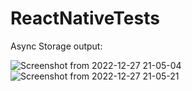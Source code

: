 # ReactNativeTests

Async Storage output:


![Screenshot from 2022-12-27 21-05-04](https://user-images.githubusercontent.com/60085936/209712464-30cd404c-cfb6-49a9-bbca-dd6fdf46f144.png)
![Screenshot from 2022-12-27 21-05-21](https://user-images.githubusercontent.com/60085936/209712468-991c3e19-c0a1-4ce0-8ad5-081acb8de678.png)
